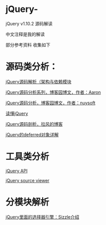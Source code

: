 # jQuery-
jQuery v1.10.2 源码解读

中文注释是我的解读 

部分参考资料 收集如下

# 源码类分析：
[jQuery源码解析（架构与依赖模块](http://www.imooc.com/view/172)

[jQuery源码分析系列，博客园博文，作者：Aaron](http://www.cnblogs.com/aaronjs/p/3279314.html)

[jQuery源码分析，博客园博文，作者：nuysoft](http://www.cnblogs.com/nuysoft/category/330604.html)

[读懂jQuery](http://www.html-js.com/article/column/210)

[jQuery源码剖析，拉风的博客](http://rapheal.sinaapp.com/tag/jquery-2/)

[jQuery的deferred对象详解](http://www.ruanyifeng.com/blog/2011/08/a_detailed_explanation_of_jquery_deferred_object.html)


# 工具类分析
[jQuery API](https://oscarotero.com/jquery/)

[jQuery source viewer](http://james.padolsey.com/jquery/)

# 分模块解析
[jQuery里面的选择器引擎：Sizzle介绍](http://www.cnblogs.com/bigbrother1984/p/4010492.html)
